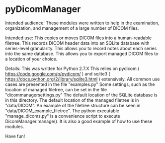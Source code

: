 pyDicomManager
================

Intended audience:
These modules were written to help in the examination, organization, and management of a large number of DICOM files.

Intended use:
This copies or moves DICOM files into a human-readable filetree.
This records DICOM header data into an SQLite database with series-level granularity.
This allows you to record notes about each series into the same database.
This allows you to export managed DICOM files to a location of your choice.

Details:
This was written for Python 2.7.X
This relies on pydicom ( https://code.google.com/p/pydicom/ ) and sqlite3 ( https://docs.python.org/2/library/sqlite3.html ) extensively.
All common use cases are presented in the file "examples.py"
Some settings, such as the location of managed filetree, can be set in the file "dicommanagersettings.py"
The default location of the SQLite database is in this directory.
The default location of the managed filetree is in "data/DICOM".
An example of the filetree structure can be seen in "data/DICOM_example_filetree".
The python executable "manage_dicoms.py" is a convenience script to execute DicomManager.manage().
It is also a good example of how to use these modules.

Have fun!